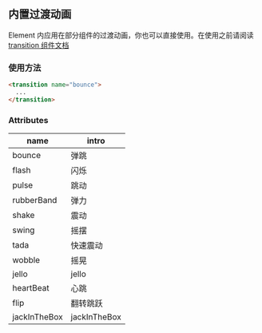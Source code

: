 ## 内置过渡动画

Element 内应用在部分组件的过渡动画，你也可以直接使用。在使用之前请阅读 <a href="https://cn.vuejs.org/v2/api/#transition" target="_black">transition 组件文档</a>
### 使用方法
``` html
<transition name="bounce">
  ...
</transition>
```
### Attributes
name | intro
---|---
bounce | 弹跳
flash | 闪烁
pulse | 跳动
rubberBand | 弹力
shake | 震动
swing | 摇摆
tada | 快速震动
wobble | 摇晃
jello | jello
heartBeat | 心跳
flip | 翻转跳跃
jackInTheBox | jackInTheBox